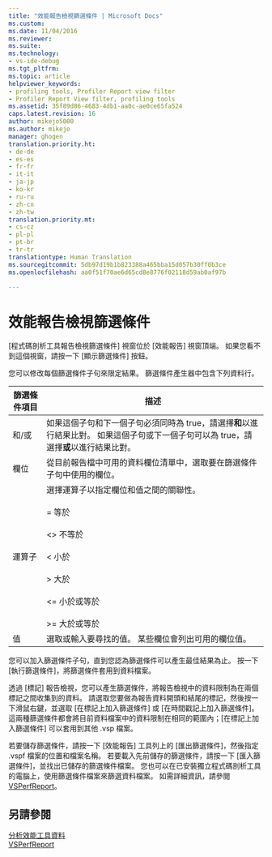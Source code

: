 ```yaml
---
title: "效能報告檢視篩選條件 | Microsoft Docs"
ms.custom: 
ms.date: 11/04/2016
ms.reviewer: 
ms.suite: 
ms.technology:
- vs-ide-debug
ms.tgt_pltfrm: 
ms.topic: article
helpviewer_keywords:
- profiling tools, Profiler Report view filter
- Profiler Report View filter, profiling tools
ms.assetid: 35f89d86-4683-4db1-aa0c-ae0ce65fa524
caps.latest.revision: 16
author: mikejo5000
ms.author: mikejo
manager: ghogen
translation.priority.ht:
- de-de
- es-es
- fr-fr
- it-it
- ja-jp
- ko-kr
- ru-ru
- zh-cn
- zh-tw
translation.priority.mt:
- cs-cz
- pl-pl
- pt-br
- tr-tr
translationtype: Human Translation
ms.sourcegitcommit: 5db97d19b1b823388a465bba15d057b30ff0b3ce
ms.openlocfilehash: aa0f51f70ae6d65cd8e8776f02118d59ab0af97b

---
```

# <a name="performance-report-view-filter"></a>效能報告檢視篩選條件
[程式碼剖析工具報告檢視篩選條件] 視窗位於 [效能報告] 視窗頂端。 如果您看不到這個視窗，請按一下 [顯示篩選條件] 按鈕。  
  
 您可以修改每個篩選條件子句來限定結果。 篩選條件產生器中包含下列資料行。  
  
|篩選條件項目|描述|  
|-----------------|-----------------|  
|和/或|如果這個子句和下一個子句必須同時為 true，請選擇**和**以進行結果比對。 如果這個子句或下一個子句可以為 true，請選擇**或**以進行結果比對。|  
|欄位|從目前報告檔中可用的資料欄位清單中，選取要在篩選條件子句中使用的欄位。|  
|運算子|選擇運算子以指定欄位和值之間的關聯性。<br /><br /> =    等於<br /><br /> <>  不等於<br /><br /> <    小於<br /><br /> >    大於<br /><br /> <=  小於或等於<br /><br /> >=  大於或等於|  
|值|選取或輸入要尋找的值。 某些欄位會列出可用的欄位值。|  
  
 您可以加入篩選條件子句，直到您認為篩選條件可以產生最佳結果為止。 按一下 [執行篩選條件]，將篩選條件套用到資料檔案。  
  
 透過 [標記] 報告檢視，您可以產生篩選條件，將報告檢視中的資料限制為在兩個標記之間收集到的資料。 請選取您要做為報告資料開頭和結尾的標記，然後按一下滑鼠右鍵，並選取 [在標記上加入篩選條件] 或 [在時間戳記上加入篩選條件]。 這兩種篩選條件都會將目前資料檔案中的資料限制在相同的範圍內；[在標記上加入篩選條件] 可以套用到其他 .vsp 檔案。  
  
 若要儲存篩選條件，請按一下 [效能報告] 工具列上的 [匯出篩選條件]，然後指定 .vspf 檔案的位置和檔案名稱。 若要載入先前儲存的篩選條件，請按一下 [匯入篩選條件]，並找出已儲存的篩選條件檔案。 您也可以在已安裝獨立程式碼剖析工具的電腦上，使用篩選條件檔案來篩選資料檔案。 如需詳細資訊，請參閱 [VSPerfReport](../profiling/vsperfreport.md)。  
  
## <a name="see-also"></a>另請參閱  
 [分析效能工具資料](../profiling/analyzing-performance-tools-data.md)   
 [VSPerfReport](../profiling/vsperfreport.md)


<!--HONumber=Feb17_HO4-->


